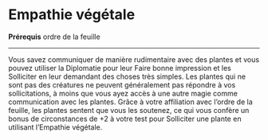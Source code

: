 # Empathie végétale

<p><strong>Prérequis</strong> ordre de la feuille</p>
<hr>
<p>Vous savez communiquer de manière rudimentaire avec des plantes et vous pouvez utiliser la Diplomatie pour leur Faire bonne impression et les Solliciter en leur demandant des choses très simples. Les plantes qui ne sont pas des créatures ne peuvent généralement pas répondre à vos sollicitations, à moins que vous ayez accès à une autre magie comme communication avec les plantes. Grâce à votre affiliation avec l’ordre de la feuille, les plantes sentent que vous les soutenez, ce qui vous confère un bonus de circonstances de +2 à votre test pour Solliciter une plante en utilisant l’Empathie végétale.</p>